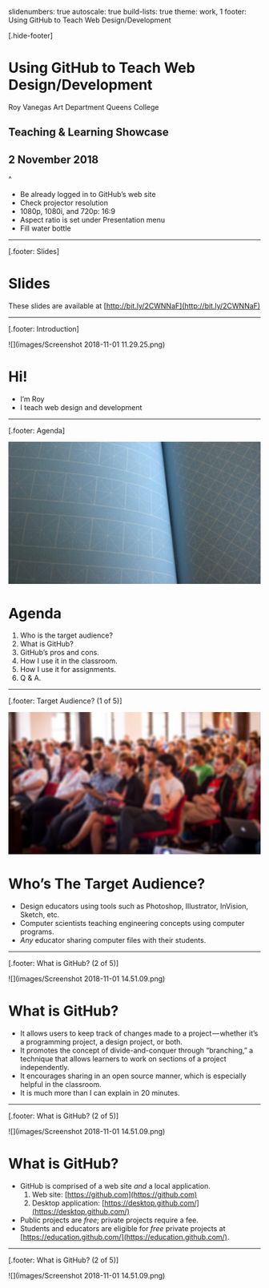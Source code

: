slidenumbers: true
autoscale: true
build-lists: true
theme: work, 1
footer: Using GitHub to Teach Web Design/Development

[.hide-footer]

# Using GitHub to Teach Web Design/Development

Roy Vanegas
Art Department
Queens College

## Teaching & Learning Showcase
## 2 November 2018

^
* Be already logged in to GitHub’s web site
* Check projector resolution
* 1080p, 1080i, and 720p: 16:9
* Aspect ratio is set under Presentation menu
* Fill water bottle

---

[.footer: Slides]

# Slides

These slides are available at [http://bit.ly/2CWNNaF](http://bit.ly/2CWNNaF)

---

[.footer: Introduction]

![](images/Screenshot 2018-11-01 11.29.25.png)

# Hi!
* I’m Roy
* I teach web design and development

---

[.footer: Agenda]

![](images/6508476351_f196a2f3e8_o.jpg)

# Agenda
1. Who is the target audience?
2. What is GitHub?
3. GitHub’s pros and cons.
4. How I use it in the classroom.
5. How I use it for assignments.
6. Q & A.

---

[.footer: Target Audience? (1 of 5)]

![](images/15257471045_e6640070a2_o.jpg)

# Who’s The Target Audience?
* Design educators using tools such as Photoshop, Illustrator, InVision, Sketch, etc.
* Computer scientists teaching engineering concepts using computer programs.
* *Any* educator sharing computer files with their students.

---

[.footer: What is GitHub? (2 of 5)]

![](images/Screenshot 2018-11-01 14.51.09.png)

# What is GitHub?
* It allows users to keep track of changes made to a project — whether it’s a programming project, a design project, or both.
* It promotes the concept of divide-and-conquer through “branching,” a technique that allows learners to work on sections of a project independently.
* It encourages sharing in an open source manner, which is especially helpful in the classroom.
* It is much more than I can explain in 20 minutes.

---

[.footer: What is GitHub? (2 of 5)]

![](images/Screenshot 2018-11-01 14.51.09.png)

# What is GitHub?
* GitHub is comprised of a web site *and* a local application.
    1. Web site: [https://github.com](https://github.com)
    2. Desktop application: [https://desktop.github.com/](https://desktop.github.com/)
* Public projects are *free*; private projects require a fee.
* Students and educators are eligible for *free* private projects at [https://education.github.com/](https://education.github.com/).

---

[.footer: What is GitHub? (2 of 5)]

![](images/Screenshot 2018-11-01 14.51.09.png)

